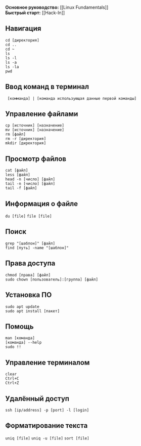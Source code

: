 **Основное руководство:** [[Linux Fundamentals]]  
**Быстрый старт:** [[Hack-In]]

## Навигация
`cd [директория]`  
`cd ..`  
`cd ~`  
`ls`  
`ls -l`  
`ls -a`  
`ls -la`  
`pwd`

## Ввод команд в терминал
` [комманда] | [команда использующая данные первой команды]`

## Управление файлами
`cp [источник] [назначение]`  
`mv [источник] [назначение]`  
`rm [файл]`  
`rm -r [директория]`  
`mkdir [директория]`

## Просмотр файлов
`cat [файл]`  
`less [файл]`  
`head -n [число] [файл]`  
`tail -n [число] [файл]`  
`tail -f [файл]`

## Информация о файле
`du [file]`
`file [file]`

## Поиск
`grep "[шаблон]" [файл]`  
`find [путь] -name "[шаблон]"`

## Права доступа
`chmod [права] [файл]`  
`sudo chown [пользователь]:[группа] [файл]`

## Установка ПО
`sudo apt update`  
`sudo apt install [пакет]`

## Помощь
`man [команда]`  
`[команда] --help`  
`sudo !!`

## Управление терминалом
`clear`  
`Ctrl+C`  
`Ctrl+Z`

## Удалённый доступ
`ssh [ip/address] -p [port] -l [login]`

## Форматирование текста
`uniq [file]`
`uniq -u [file]`
`sort [file]`
